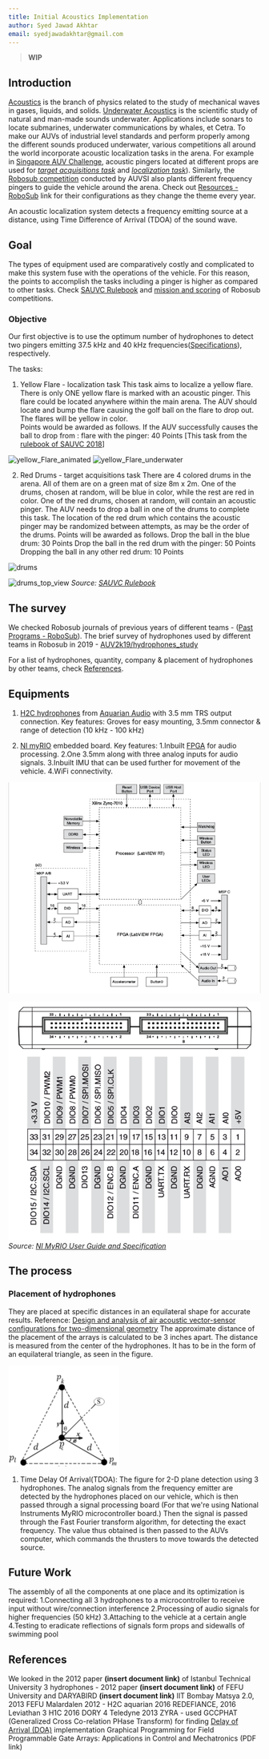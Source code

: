 ```yaml
---
title: Initial Acoustics Implementation
author: Syed Jawad Akhtar
email: syedjawadakhtar@gmail.com
---
```


> **WIP**

## Introduction

[Acoustics](https://en.wikipedia.org/wiki/Acoustics) is the branch of physics related to the study of mechanical waves in gases, liquids, and solids. [Underwater Acoustics](https://en.wikipedia.org/wiki/Acoustics#Underwater_acoustics) is the scientific study of natural and man-made sounds underwater. Applications include sonars to locate submarines, underwater communications by whales, et Cetra. To make our AUVs of industrial level standards and perform properly among the different sounds produced underwater, various competitions all around the world incorporate acoustic localization tasks in the arena. For example in [Singapore AUV Challenge](https://sauvc.org/), acoustic pingers located at different props are used for [_target acquisitions task_](https://sauvc.org/rulebook/#2.-target-acquisition) and [_localization task_](https://sauvc.org/rulebook/#4.-localization)). Similarly, the [Robosub competition](https://robosub.org/) conducted by AUVSI also plants different frequency pingers to guide the vehicle around the arena. Check out [Resources - RoboSub](https://robosub.org/resources/) link for their configurations as they change the theme every year.

An acoustic localization system detects a frequency emitting source at a distance, using Time Difference of Arrival (TDOA) of the sound wave.

## Goal

The types of equipment used are comparatively costly and complicated to make this system fuse with the operations of the vehicle. For this reason, the points to accomplish the tasks including a pinger is higher as compared to other tasks.
Check [SAUVC Rulebook](https://sauvc.org/rulebook/) and [mission and scoring](https://robosub.org/resources/) of Robosub competitions.

### Objective

Our first objective is to use the optimum number of hydrophones to detect two pingers emitting 37.5 kHz and 40 kHz frequencies([Specifications](https://ocean-innovations.net/companies/rje-international/acoustic-pingers-and-transponders/)), respectively.

The tasks:

1. Yellow Flare - localization task
This task aims to localize a yellow flare. There is only ONE  yellow flare is marked with an acoustic pinger. This flare could be located anywhere within the main arena. The AUV should locate and bump the flare causing the golf ball on the flare to drop out. The flares will be yellow in color.  
Points would be awarded as follows. If the AUV successfully causes the ball to drop from :
flare with the pinger: 40 Points
[This task from the [rulebook of SAUVC 2018](https://sauvc.org/2018/)]

![yellow_Flare_animated](https://github.com/auvzhcet/Documentation/tree/jawad-patch-1/docs/computer/static/flare_Animation.png)
![yellow_Flare_underwater](https://github.com/auvzhcet/Documentation/tree/jawad-patch-1/docs/computer/static/yellow_Flare_water.png)

2. Red Drums - target acquisitions task
There are 4 colored drums in the arena. All of them are on a green mat of size 8m x 2m. One of the drums, chosen at random, will be blue in color, while the rest are red in color. One of the red drums, chosen at random, will contain an acoustic pinger. The AUV needs to drop a ball in one of the drums to complete this task. The location of the red drum which contains the acoustic pinger may be randomized between attempts, as may be the order of the drums.
Points will be awarded as follows.
Drop the ball in the blue drum: 30 Points
Drop the ball in the red drum with the pinger: 50 Points
Dropping the ball in any other red drum: 10 Points

![drums](https://github.com/auvzhcet/Documentation/tree/jawad-patch-1/docs/computer/static/drums.png)

![drums_top_view](https://github.com/auvzhcet/Documentation/tree/jawad-patch-1/docs/computer/static/drums_top_view.png)
_Source: [SAUVC Rulebook](https://sauvc.org/rulebook/)_

## The survey

We checked Robosub journals of previous years of different teams - ([Past Programs - RoboSub](https://robosub.org/past-programs/)).
The brief survey of hydrophones used by different teams in Robosub in 2019 - [AUV2k19/hydrophones_study](https://github.com/auvzhcet/AUV2k19/blob/master/hydrophones_study.md)

For a list of hydrophones, quantity, company & placement of hydrophones by other teams, check [References](https://github.com/auvzhcet/Documentation/blob/master/docs/computer/Acoustics.md#references).

## Equipments

1. [H2C hydrophones](https://www.aquarianaudio.com/h2c-hydrophone.html) from [Aquarian Audio](https://www.aquarianaudio.com/) with 3.5 mm TRS output connection.
Key features: Groves for easy mounting, 3.5mm connector & range of detection (10 kHz - 100 kHz)

2. [NI myRIO](https://www.ni.com/en-in/shop/select/myrio-student-embedded-device) embedded board.
Key features:
1.Inbuilt [FPGA](https://www.xilinx.com/products/silicon-devices/fpga/what-is-an-fpga.html) for audio processing.
2.One 3.5mm along with three analog inputs for audio signals.
3.Inbuilt IMU that can be used further for movement of the vehicle.
4.WiFi connectivity.

![NI myRIO-1900 Hardware Block Diagram](https://github.com/auvzhcet/Documentation/blob/jawad-patch-1/docs/computer/static/myRIO_hardware_pinout.png)

![Primary/Secondary Signals on MXP Connectors A and B](https://github.com/auvzhcet/Documentation/blob/jawad-patch-1/docs/computer/static/myRio_ports.png)
_Source: [NI MyRIO User Guide and Specification](https://github.com/auvzhcet/Documentation/blob/jawad-patch-1/docs/computer/static/NI_MyRIO_User_Guide_and_Specification.pdf)_

## The process

### Placement of hydrophones  

They are placed at specific distances in an equilateral shape for accurate results.
Reference: [Design and analysis of air acoustic vector-sensor configurations for two-dimensional
geometry](https://github.com/auvzhcet/Documentation/blob/jawad-patch-1/docs/computer/static/wajid2016.pdf)
The approximate distance of the placement of the arrays is calculated to be 3 inches apart. The distance is measured from the center of the hydrophones. It has to be in the form of an equilateral triangle, as seen in the figure.

![Star configuration, having four measured signals, i.e., _pc_, _pk_ , _pl_ , and _pm_.](https://github.com/auvzhcet/Documentation/blob/jawad-patch-1/docs/computer/static/microphone_placement.png)

1. Time Delay Of Arrival(TDOA):
The figure for 2-D plane detection using 3 hydrophones.
The analog signals from the frequency emitter are detected by the hydrophones placed on our vehicle, which is then passed through a signal processing board (For that we're using National Instruments MyRIO microcontroller board.)
Then the signal is passed through the Fast Fourier transform algorithm, for detecting the exact frequency.
The value thus obtained is then passed to the AUVs computer, which commands the thrusters to move towards the detected source.

## Future Work

The assembly of all the components at one place and its optimization is required:
1.Connecting all 3 hydrophones to a microcontroller to receive input without wire/connection interference
2.Processing of audio signals for higher frequencies (50 kHz)
3.Attaching to the vehicle at a certain angle
4.Testing to eradicate reflections of signals form props and sidewalls of swimming pool

## References

We looked in the 2012 paper **(insert document link)** of Istanbul Technical University
3 hydrophones - 2012 paper **(insert document link)** of FEFU University and DARYABIRD **(insert document link)** IIT Bombay Matsya 2.0, 2013 FEFU
Malardalen 2012 - H2C aquarian 2016 REDEFIANCE, 2016 Leviathan 3 H1C
2016 DORY 4 Teledyne
2013 ZYRA - used GCCPHAT (Generalized Cross Co-relation PHase Transform) for finding [Delay of Arrival (DOA)](https://in.mathworks.com/help/phased/direction-of-arrival-doa-estimation-1.html) implementation
Graphical Programming for Field Programmable Gate Arrays: Applications in Control and Mechatronics (PDF link)
